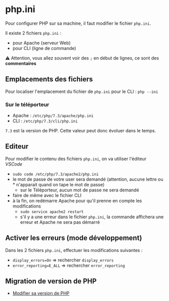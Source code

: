# php.ini

Pour configurer PHP sur sa machine, il faut modifier le fichier `php.ini`.

Il existe 2 fichiers `php.ini` :
- pour Apache (serveur Web)
- pour CLI (ligne de commande)

:warning: Attention, vous allez souvent voir des `;` en début de lignes, ce sont des **commentaires**

## Emplacements des fichiers

Pour localiser l'emplacement du fichier de `php.ini` pour le CLI : `php --ini`

### Sur le téléporteur

- Apache : `/etc/php/7.3/apache/php.ini`
- CLI : `/etc/php/7.3/cli/php.ini`

`7.3` est la version de PHP. Cette valeur peut donc évoluer dans le temps.

## Editeur

Pour modifier le contenu des fichiers `php.ini`, on va utiliser l'éditeur _VSCode_

- `sudo code /etc/php/7.3/apache2/php.ini`
- le mot de passe de votre user sera demandé (attention, aucune lettre ou * n'apparait quand on tape le mot de passe)
    - sur le Téléporteur, aucun mot de passe ne sera demandé
- faire de même avec le fichier CLI
- à la fin, on redémarre Apache pour qu'il prenne en compte les modifications
    - `sudo service apache2 restart`
    - s'il y a une erreur dans le fichier `php.ini`, la commande affichera une erreur et Apache ne sera pas démarré

## Activer les erreurs (mode développement)

Dans les 2 fichiers `php.ini`, effectuer les modifications suivantes :
- `display_errors=On` => rechercher `display_errors`
- `error_reporting=E_ALL` => rechercher `error_reporting`

## Migration de version de PHP

- [Modifier sa version de PHP](./config-migration.md)